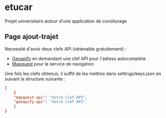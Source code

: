 # etucar
Projet universitaire autour d'une application de covoiturage

## Page ajout-trajet
Necessité d'avoir deux clefs API (obtenable gratuitement) :
- [Geoapify](https://www.geoapify.com/) en demandant une clef API pour l'adress autocomplete
- [Mapquest](https://www.mapquest.com/) pour le service de navigation

Une fois les clefs obtenus, il suffit de les mettres dans settings/keys.json en suivant la structure suivante :
```json
{
    {
    "mapquest-api": "Votre clef API",
    "geoapify-api": "Votre clef API"
    }
}
```
